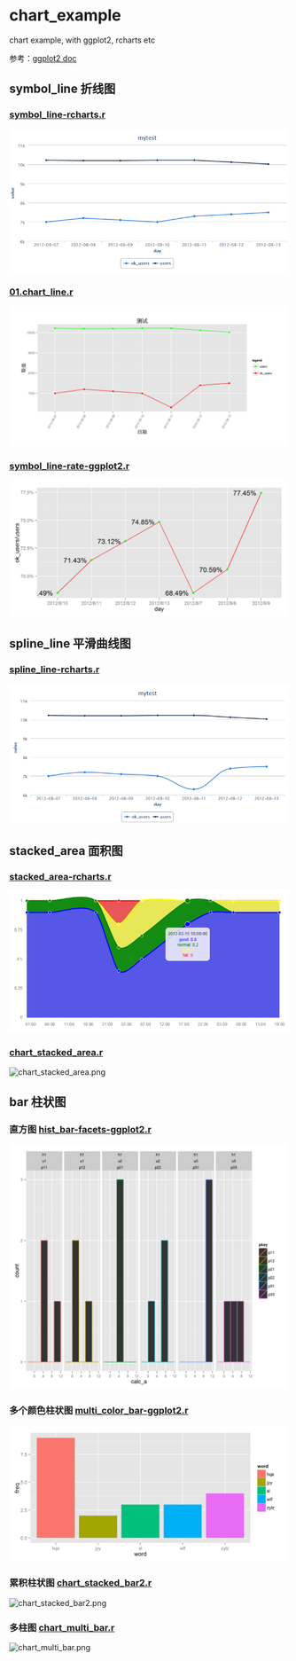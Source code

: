 chart_example
=============

chart example,  with  ggplot2, rcharts etc

参考：[ggplot2 doc](http://docs.ggplot2.org/current/)


## symbol_line 折线图

### [symbol_line-rcharts.r](symbol_line-rcharts.r)

![symbol_line-rcharts.png](symbol_line-rcharts.png)

### [01.chart_line.r](01.chart_line.r)

![01.chart_line.png](01.chart_line.png)

### [symbol_line-rate-ggplot2.r](symbol_line-rate-ggplot2.r)

![symbol_line-rate-ggplot2.png](symbol_line-rate-ggplot2.png)

## spline_line 平滑曲线图

### [spline_line-rcharts.r](spline_line-rcharts.r)

![spline_line-rcharts.png](spline_line-rcharts.png)

## stacked_area 面积图

### [stacked_area-rcharts.r](stacked_area-rcharts.r)

![stacked_area-rcharts.png](stacked_area-rcharts.png)

### [chart_stacked_area.r](chart_stacked_area.r)

![chart_stacked_area.png](chart_stacked_area.png)


## bar 柱状图

### 直方图 [hist_bar-facets-ggplot2.r](hist_bar-facets-ggplot2.r)

![hist_bar-facets-ggplot2.png](hist_bar-facets-ggplot2.png)

### 多个颜色柱状图 [multi_color_bar-ggplot2.r](multi_color_bar-ggplot2.r)

![multi_color_bar-ggplot2.png](multi_color_bar-ggplot2.png)

### 累积柱状图 [chart_stacked_bar2.r](chart_stacked_bar2.r)

![chart_stacked_bar2.png](chart_stacked_bar2.png)

### 多柱图 [chart_multi_bar.r](chart_multi_bar.r)

![chart_multi_bar.png](chart_multi_bar.png)
